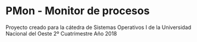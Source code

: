 # PMon - Monitor de procesos

Proyecto creado para la cátedra de Sistemas Operativos I de la Universidad Nacional del Oeste
2º Cuatrimestre Año 2018
